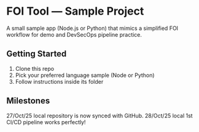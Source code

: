﻿# FOI Tool — Sample Project
A small sample app (Node.js or Python) that mimics a simplified FOI workflow
for demo and DevSecOps pipeline practice.
## Getting Started
1. Clone this repo
2. Pick your preferred language sample (Node or Python)
3. Follow instructions inside its folder
## Milestones
27/Oct/25 local repository is now synced with GitHub.
28/Oct/25 local 1st CI/CD pipeline works perfectly!